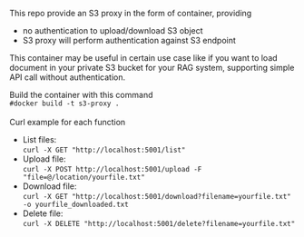 This repo provide an S3 proxy in the form of container, providing
- no authentication to upload/download S3 object
- S3 proxy will perform authentication against S3 endpoint

This container may be useful in certain use case like if you want to load document in your private S3 bucket for your RAG system, supporting simple API call without authentication.

Build the container with this command <br>
`#docker build -t s3-proxy .`
<br>
<br>
Curl example for each function
- List files: <br>
`curl -X GET "http://localhost:5001/list"`
- Upload file: <br>
`curl -X POST http://localhost:5001/upload -F "file=@/location/yourfile.txt"`
- Download file: <br>
`curl -X GET "http://localhost:5001/download?filename=yourfile.txt" -o yourfile_downloaded.txt`
- Delete file: <br>
`curl -X DELETE "http://localhost:5001/delete?filename=yourfile.txt"`
